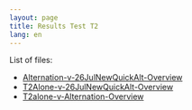 ```yaml
---
layout: page
title: Results Test T2
lang: en
---
```


List of files:

* [Alternation-v-26JulNewQuickAlt-Overview](/testT2/Alternation-v-26JulNewQuickAlt-Overview.html)
* [T2Alone-v-26JulNewQuickAlt-Overview](/testT2/T2Alone-v-26JulNewQuickAlt-Overview.html)
* [T2alone-v-Alternation-Overview](/testT2/T2alone-v-Alternation-Overview.html)